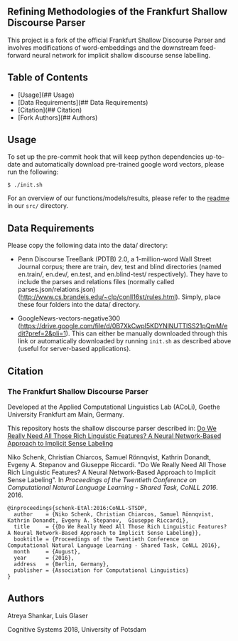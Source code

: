 ## Refining Methodologies of the Frankfurt Shallow Discourse Parser

This project is a fork of the official Frankfurt Shallow Discourse Parser and involves modifications of word-embeddings and the downstream feed-forward neural network for implicit shallow discourse sense labelling.

## Table of Contents
* [Usage](## Usage)
* [Data Requirements](## Data Requirements)
* [Citation](## Citation)
* [Fork Authors](## Authors)

## Usage

To set up the pre-commit hook that will keep python dependencies up-to-date and automatically download pre-trained google word vectors, please run the following:

```shell
$ ./init.sh
```

For an overview of our functions/models/results, please refer to the [readme](src/README.md) in our `src/` directory.

## Data Requirements

Please copy the following data into the data/ directory:

* Penn Discourse TreeBank (PDTB) 2.0, a 1-million-word Wall Street Journal corpus; there are train, dev, test and blind directories (named en.train/, en.dev/, en.test, and en.blind-test/ respectively). They have to include the parses and relations files (normally called parses.json/relations.json) (http://www.cs.brandeis.edu/~clp/conll16st/rules.html). Simply, place these four folders into the data/ directory.

* GoogleNews-vectors-negative300 (https://drive.google.com/file/d/0B7XkCwpI5KDYNlNUTTlSS21pQmM/edit?pref=2&pli=1). This can either be manually downloaded through this link or automatically downloaded by running `init.sh` as described above (useful for server-based applications).

## Citation
### The Frankfurt Shallow Discourse Parser

Developed at the Applied Computational Linguistics Lab (ACoLi), Goethe University Frankfurt am Main, Germany.

This repository hosts the shallow discourse parser described in: [Do We Really Need All Those Rich Linguistic Features? A Neural Network-Based Approach to Implicit Sense Labeling](http://aclweb.org/anthology/K16-2005)

Niko Schenk, Christian Chiarcos, Samuel Rönnqvist, Kathrin Donandt, Evgeny A. Stepanov and Giuseppe Riccardi. "Do We Really Need All Those Rich Linguistic Features? A Neural Network-Based Approach to Implicit Sense Labeling". In *Proceedings of the Twentieth Conference on Computational Natural Language Learning - Shared Task, CoNLL 2016*. 2016.

```
@inproceedings{schenk-EtAl:2016:CoNLL-STSDP,
  author    = {Niko Schenk, Christian Chiarcos, Samuel Rönnqvist, Kathrin Donandt, Evgeny A. Stepanov,  Giuseppe Riccardi},
  title     = {{Do We Really Need All Those Rich Linguistic Features? A Neural Network-Based Approach to Implicit Sense Labeling}},
  booktitle = {Proceedings of the Twentieth Conference on Computational Natural Language Learning - Shared Task, CoNLL 2016},
  month     = {August},
  year      = {2016},
  address   = {Berlin, Germany},
  publisher = {Association for Computational Linguistics}
}
```

## Authors

Atreya Shankar, Luis Glaser

Cognitive Systems 2018, University of Potsdam
